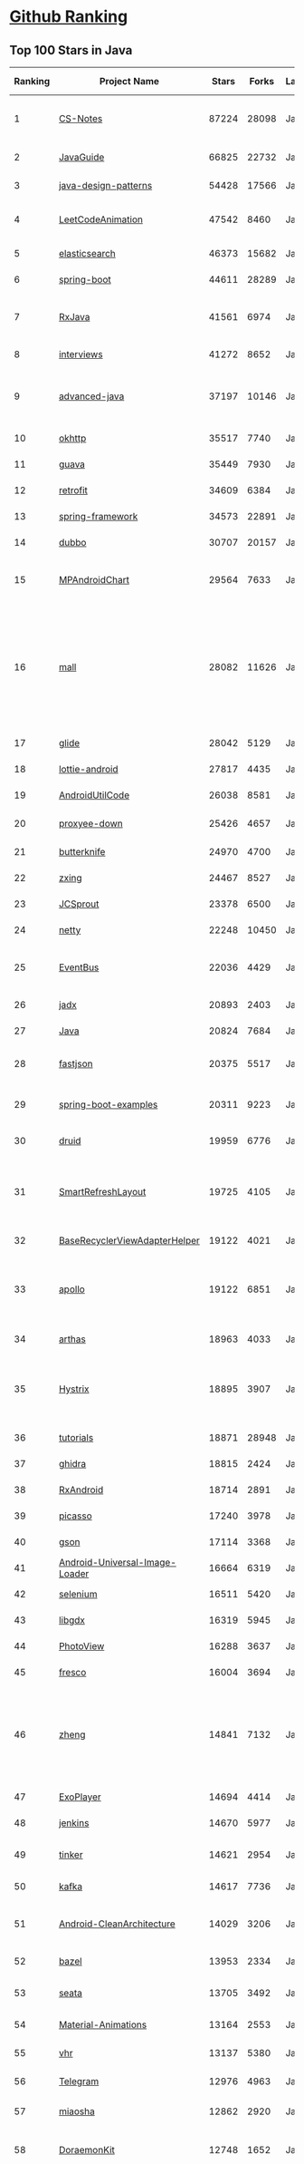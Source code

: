 [Github Ranking](../README.md)
==========

## Top 100 Stars in Java

| Ranking | Project Name | Stars | Forks | Language | Open Issues | Description | Last Commit |
| ------- | ------------ | ----- | ----- | -------- | ----------- | ----------- | ----------- |
| 1 | [CS-Notes](https://github.com/CyC2018/CS-Notes) | 87224 | 28098 | Java | 13 | :books: 技术面试必备基础知识、Leetcode、计算机操作系统、计算机网络、系统设计、Java、Python、C++ | 2020-01-01T02:35:12Z |
| 2 | [JavaGuide](https://github.com/Snailclimb/JavaGuide) | 66825 | 22732 | Java | 21 | 【Java学习+面试指南】 一份涵盖大部分Java程序员所需要掌握的核心知识。 | 2020-01-03T03:36:09Z |
| 3 | [java-design-patterns](https://github.com/iluwatar/java-design-patterns) | 54428 | 17566 | Java | 158 | Design patterns implemented in Java | 2020-01-01T22:29:39Z |
| 4 | [LeetCodeAnimation](https://github.com/MisterBooo/LeetCodeAnimation) | 47542 | 8460 | Java | 0 | Demonstrate all the questions on LeetCode in the form of animation.（用动画的形式呈现解LeetCode题目的思路） | 2019-12-16T12:12:26Z |
| 5 | [elasticsearch](https://github.com/elastic/elasticsearch) | 46373 | 15682 | Java | 2393 | Open Source, Distributed, RESTful Search Engine | 2020-01-03T22:55:17Z |
| 6 | [spring-boot](https://github.com/spring-projects/spring-boot) | 44611 | 28289 | Java | 419 | Spring Boot | 2020-01-04T10:47:29Z |
| 7 | [RxJava](https://github.com/ReactiveX/RxJava) | 41561 | 6974 | Java | 9 | RxJava – Reactive Extensions for the JVM – a library for composing asynchronous and event-based programs using observable sequences for the Java VM. | 2020-01-02T07:11:48Z |
| 8 | [interviews](https://github.com/kdn251/interviews) | 41272 | 8652 | Java | 66 | Everything you need to know to get the job. | 2019-12-28T14:53:10Z |
| 9 | [advanced-java](https://github.com/doocs/advanced-java) | 37197 | 10146 | Java | 11 | 😮 互联网 Java 工程师进阶知识完全扫盲：涵盖高并发、分布式、高可用、微服务、海量数据处理等领域知识，后端同学必看，前端同学也可学习 | 2019-12-30T01:37:30Z |
| 10 | [okhttp](https://github.com/square/okhttp) | 35517 | 7740 | Java | 170 | An HTTP client for Android, Kotlin, and Java. | 2020-01-04T10:59:17Z |
| 11 | [guava](https://github.com/google/guava) | 35449 | 7930 | Java | 680 | Google core libraries for Java | 2020-01-03T08:53:40Z |
| 12 | [retrofit](https://github.com/square/retrofit) | 34609 | 6384 | Java | 99 | Type-safe HTTP client for Android and Java by Square, Inc. | 2020-01-02T21:57:54Z |
| 13 | [spring-framework](https://github.com/spring-projects/spring-framework) | 34573 | 22891 | Java | 1076 | Spring Framework | 2020-01-04T08:52:44Z |
| 14 | [dubbo](https://github.com/apache/dubbo) | 30707 | 20157 | Java | 574 | Apache Dubbo is a high-performance, java based, open source RPC framework. | 2020-01-04T05:18:46Z |
| 15 | [MPAndroidChart](https://github.com/PhilJay/MPAndroidChart) | 29564 | 7633 | Java | 1668 | A powerful 🚀 Android chart view / graph view library, supporting line- bar- pie- radar- bubble- and candlestick charts as well as scaling, dragging and animations. | 2020-01-03T15:41:46Z |
| 16 | [mall](https://github.com/macrozheng/mall) | 28082 | 11626 | Java | 16 | mall项目是一套电商系统，包括前台商城系统及后台管理系统，基于SpringBoot+MyBatis实现，采用Docker容器化部署。 前台商城系统包含首页门户、商品推荐、商品搜索、商品展示、购物车、订单流程、会员中心、客户服务、帮助中心等模块。 后台管理系统包含商品管理、订单管理、会员管理、促销管理、运营管理、内容管理、统计报表、财务管理、权限管理、设置等模块。 | 2020-01-04T08:06:15Z |
| 17 | [glide](https://github.com/bumptech/glide) | 28042 | 5129 | Java | 142 | An image loading and caching library for Android focused on smooth scrolling | 2020-01-03T20:27:09Z |
| 18 | [lottie-android](https://github.com/airbnb/lottie-android) | 27817 | 4435 | Java | 35 | Render After Effects animations natively on Android and iOS, Web, and React Native | 2019-12-23T19:06:52Z |
| 19 | [AndroidUtilCode](https://github.com/Blankj/AndroidUtilCode) | 26038 | 8581 | Java | 37 | :fire: Android developers should collect the following utils(updating). | 2019-12-30T15:07:07Z |
| 20 | [proxyee-down](https://github.com/proxyee-down-org/proxyee-down) | 25426 | 4657 | Java | 211 | http下载工具，基于http代理，支持多连接分块下载 | 2019-10-09T06:57:32Z |
| 21 | [butterknife](https://github.com/JakeWharton/butterknife) | 24970 | 4700 | Java | 111 | Bind Android views and callbacks to fields and methods. | 2019-12-19T16:24:53Z |
| 22 | [zxing](https://github.com/zxing/zxing) | 24467 | 8527 | Java | 8 | ZXing ("Zebra Crossing") barcode scanning library for Java, Android | 2019-12-11T21:29:54Z |
| 23 | [JCSprout](https://github.com/crossoverJie/JCSprout) | 23378 | 6500 | Java | 30 | 👨‍🎓 Java Core Sprout : basic, concurrent, algorithm  | 2019-10-25T03:14:15Z |
| 24 | [netty](https://github.com/netty/netty) | 22248 | 10450 | Java | 399 | Netty project - an event-driven asynchronous network application framework | 2020-01-03T11:31:09Z |
| 25 | [EventBus](https://github.com/greenrobot/EventBus) | 22036 | 4429 | Java | 135 | Event bus for Android and Java that simplifies communication between Activities, Fragments, Threads, Services, etc. Less code, better quality. | 2019-12-10T08:08:07Z |
| 26 | [jadx](https://github.com/skylot/jadx) | 20893 | 2403 | Java | 120 | Dex to Java decompiler | 2020-01-03T20:07:58Z |
| 27 | [Java](https://github.com/TheAlgorithms/Java) | 20824 | 7684 | Java | 359 | All Algorithms implemented in Java | 2020-01-04T10:45:35Z |
| 28 | [fastjson](https://github.com/alibaba/fastjson) | 20375 | 5517 | Java | 1245 | A fast JSON parser/generator for Java.  2019最受欢迎中国开源软件评选投票，请参与投票 https://www.oschina.net/project/top_cn_2019 | 2020-01-03T02:06:55Z |
| 29 | [spring-boot-examples](https://github.com/ityouknow/spring-boot-examples) | 20311 | 9223 | Java | 20 | about learning Spring Boot via examples. Spring Boot 教程、技术栈示例代码，快速简单上手教程。  | 2019-12-20T06:59:31Z |
| 30 | [druid](https://github.com/alibaba/druid) | 19959 | 6776 | Java | 1662 | 阿里巴巴数据库事业部出品，为监控而生的数据库连接池 | 2019-12-30T10:04:11Z |
| 31 | [SmartRefreshLayout](https://github.com/scwang90/SmartRefreshLayout) | 19725 | 4105 | Java | 77 | 🔥下拉刷新、上拉加载、二级刷新、淘宝二楼、RefreshLayout、OverScroll，Android智能下拉刷新框架，支持越界回弹、越界拖动，具有极强的扩展性，集成了几十种炫酷的Header和 Footer。 | 2020-01-04T08:51:47Z |
| 32 | [BaseRecyclerViewAdapterHelper](https://github.com/CymChad/BaseRecyclerViewAdapterHelper) | 19122 | 4021 | Java | 55 | BRVAH:Powerful and flexible RecyclerAdapter | 2020-01-03T10:03:31Z |
| 33 | [apollo](https://github.com/ctripcorp/apollo) | 19122 | 6851 | Java | 198 | Apollo（阿波罗）是携程框架部门研发的分布式配置中心，能够集中化管理应用不同环境、不同集群的配置，配置修改后能够实时推送到应用端，并且具备规范的权限、流程治理等特性，适用于微服务配置管理场景。 | 2020-01-02T15:24:24Z |
| 34 | [arthas](https://github.com/alibaba/arthas) | 18963 | 4033 | Java | 100 | Alibaba Java Diagnostic Tool Arthas/Alibaba Java诊断利器Arthas | 2019-12-31T07:43:24Z |
| 35 | [Hystrix](https://github.com/Netflix/Hystrix) | 18895 | 3907 | Java | 362 | Hystrix is a latency and fault tolerance library designed to isolate points of access to remote systems, services and 3rd party libraries, stop cascading failure and enable resilience in complex distributed systems where failure is inevitable. | 2019-12-01T12:16:03Z |
| 36 | [tutorials](https://github.com/eugenp/tutorials) | 18871 | 28948 | Java | 54 | Just Announced - "Learn Spring Security OAuth":  | 2020-01-04T10:59:35Z |
| 37 | [ghidra](https://github.com/NationalSecurityAgency/ghidra) | 18815 | 2424 | Java | 502 | Ghidra is a software reverse engineering (SRE) framework | 2020-01-04T04:15:19Z |
| 38 | [RxAndroid](https://github.com/ReactiveX/RxAndroid) | 18714 | 2891 | Java | 0 | RxJava bindings for Android | 2020-01-01T05:05:34Z |
| 39 | [picasso](https://github.com/square/picasso) | 17240 | 3978 | Java | 195 | A powerful image downloading and caching library for Android | 2019-12-24T04:06:35Z |
| 40 | [gson](https://github.com/google/gson) | 17114 | 3368 | Java | 488 | A Java serialization/deserialization library to convert Java Objects into JSON and back | 2020-01-03T02:58:14Z |
| 41 | [Android-Universal-Image-Loader](https://github.com/nostra13/Android-Universal-Image-Loader) | 16664 | 6319 | Java | 451 | Powerful and flexible library for loading, caching and displaying images on Android. | 2019-10-31T23:13:41Z |
| 42 | [selenium](https://github.com/SeleniumHQ/selenium) | 16511 | 5420 | Java | 569 | A browser automation framework and ecosystem. | 2020-01-04T10:09:43Z |
| 43 | [libgdx](https://github.com/libgdx/libgdx) | 16319 | 5945 | Java | 363 | Desktop/Android/HTML5/iOS Java game development framework | 2020-01-03T16:51:08Z |
| 44 | [PhotoView](https://github.com/chrisbanes/PhotoView) | 16288 | 3637 | Java | 140 | Implementation of ImageView for Android that supports zooming, by various touch gestures. | 2020-01-02T21:52:15Z |
| 45 | [fresco](https://github.com/facebook/fresco) | 16004 | 3694 | Java | 100 | An Android library for managing images and the memory they use. | 2020-01-03T04:37:23Z |
| 46 | [zheng](https://github.com/shuzheng/zheng) | 14841 | 7132 | Java | 32 | 基于Spring+SpringMVC+Mybatis分布式敏捷开发系统架构，提供整套公共微服务服务模块：集中权限管理（单点登录）、内容管理、支付中心、用户管理（支持第三方登录）、微信平台、存储系统、配置中心、日志分析、任务和通知等，支持服务治理、监控和追踪，努力为中小型企业打造全方位J2EE企业级开发解决方案。 | 2019-11-13T04:58:43Z |
| 47 | [ExoPlayer](https://github.com/google/ExoPlayer) | 14694 | 4414 | Java | 348 | An extensible media player for Android | 2020-01-03T09:33:20Z |
| 48 | [jenkins](https://github.com/jenkinsci/jenkins) | 14670 | 5977 | Java | 57 | Jenkins automation server | 2020-01-03T22:39:23Z |
| 49 | [tinker](https://github.com/Tencent/tinker) | 14621 | 2954 | Java | 240 | Tinker is a hot-fix solution library for Android, it supports dex, library and resources update without reinstall apk. | 2020-01-03T07:22:25Z |
| 50 | [kafka](https://github.com/apache/kafka) | 14617 | 7736 | Java | 721 | Mirror of Apache Kafka | 2020-01-04T02:45:02Z |
| 51 | [Android-CleanArchitecture](https://github.com/android10/Android-CleanArchitecture) | 14029 | 3206 | Java | 140 | This is a sample app that is part of a series of blog posts I have written about how to architect an android application using Uncle Bob's clean architecture approach. | 2019-07-18T20:34:04Z |
| 52 | [bazel](https://github.com/bazelbuild/bazel) | 13953 | 2334 | Java | 2087 | a fast, scalable, multi-language and extensible build system | 2020-01-04T09:30:07Z |
| 53 | [seata](https://github.com/seata/seata) | 13705 | 3492 | Java | 265 | :fire: Seata is an easy-to-use, high-performance, open source distributed transaction solution. | 2020-01-04T10:34:58Z |
| 54 | [Material-Animations](https://github.com/lgvalle/Material-Animations) | 13164 | 2553 | Java | 19 | Android Transition animations explanation with examples. | 2019-04-02T15:42:38Z |
| 55 | [vhr](https://github.com/lenve/vhr) | 13137 | 5380 | Java | 99 | 微人事是一个前后端分离的人力资源管理系统，项目采用SpringBoot+Vue开发。 | 2020-01-03T02:43:17Z |
| 56 | [Telegram](https://github.com/DrKLO/Telegram) | 12976 | 4963 | Java | 406 | Telegram for Android source | 2020-01-03T23:00:07Z |
| 57 | [miaosha](https://github.com/qiurunze123/miaosha) | 12862 | 2920 | Java | 15 | ⭐⭐⭐⭐秒杀系统设计与实现.互联网工程师进阶与分析🙋🐓 | 2019-12-19T08:53:31Z |
| 58 | [DoraemonKit](https://github.com/didi/DoraemonKit) | 12748 | 1652 | Java | 37 | 简称 "DoKit" 。一款功能齐全的客户端（ iOS 、Android、微信小程序 ）研发助手，你值得拥有。 | 2020-01-03T08:24:44Z |
| 59 | [GSYVideoPlayer](https://github.com/CarGuo/GSYVideoPlayer) | 12735 | 2873 | Java | 14 | 视频播放器（IJKplayer、ExoPlayer、MediaPlayer），HTTPS，支持弹幕，支持滤镜、水印、gif截图，片头广告、中间广告，多个同时播放，支持基本的拖动，声音、亮度调节，支持边播边缓存，支持视频自带rotation的旋转（90,270之类），重力旋转与手动旋转的同步支持，支持列表播放 ，列表全屏动画，视频加载速度，列表小窗口支持拖动，动画效果，调整比例，多分辨率切换，支持切换播放器，进度条小窗口预览，列表切换详情页面无缝播放，rtsp、concat、mpeg。  | 2020-01-02T03:06:08Z |
| 60 | [CircleImageView](https://github.com/hdodenhof/CircleImageView) | 12652 | 2861 | Java | 12 | A circular ImageView for Android | 2020-01-01T13:53:22Z |
| 61 | [mybatis-3](https://github.com/mybatis/mybatis-3) | 12586 | 8209 | Java | 141 | MyBatis SQL mapper framework for Java | 2020-01-04T06:01:51Z |
| 62 | [java8-tutorial](https://github.com/winterbe/java8-tutorial) | 12543 | 3010 | Java | 15 | Modern Java - A Guide to Java 8 | 2019-11-17T19:31:15Z |
| 63 | [cat](https://github.com/dianping/cat) | 12480 | 4131 | Java | 45 | CAT 作为服务端项目基础组件，提供了 Java, C/C++, Node.js, Python, Go 等多语言客户端，已经在美团点评的基础架构中间件框架（MVC框架，RPC框架，数据库框架，缓存框架等，消息队列，配置系统等）深度集成，为美团点评各业务线提供系统丰富的性能指标、健康状况、实时告警等。 | 2019-12-26T09:24:29Z |
| 64 | [lottie-react-native](https://github.com/react-native-community/lottie-react-native) | 12437 | 1300 | Java | 92 | Lottie wrapper for React Native. | 2019-12-28T10:17:36Z |
| 65 | [Signal-Android](https://github.com/signalapp/Signal-Android) | 12328 | 3165 | Java | 532 | A private messenger for Android. | 2020-01-03T17:48:47Z |
| 66 | [SpringAll](https://github.com/wuyouzhuguli/SpringAll) | 12289 | 3435 | Java | 4 | 循序渐进，学习Spring Boot、Spring Boot & Shiro、Spring Cloud、Spring Security & Spring Security OAuth2，博客Spring系列源码 | 2019-11-19T10:20:43Z |
| 67 | [easyexcel](https://github.com/alibaba/easyexcel) | 12272 | 3179 | Java | 69 | 快速、简单避免OOM的java处理Excel工具 | 2020-01-03T12:13:46Z |
| 68 | [zipkin](https://github.com/openzipkin/zipkin) | 12248 | 2268 | Java | 262 | Zipkin is a distributed tracing system | 2020-01-02T03:32:23Z |
| 69 | [FizzBuzzEnterpriseEdition](https://github.com/EnterpriseQualityCoding/FizzBuzzEnterpriseEdition) | 12203 | 550 | Java | 310 | FizzBuzz Enterprise Edition is a no-nonsense implementation of FizzBuzz made by serious businessmen for serious business purposes. | 2019-12-18T07:12:55Z |
| 70 | [canal](https://github.com/alibaba/canal) | 12135 | 4031 | Java | 340 | 阿里巴巴 MySQL binlog 增量订阅&消费组件  | 2020-01-04T07:18:39Z |
| 71 | [springboot-learning-example](https://github.com/JeffLi1993/springboot-learning-example) | 12022 | 6013 | Java | 10 | spring boot 实践学习案例，是 spring boot 初学者及核心技术巩固的最佳实践。另外写博客，用 OpenWrite。 | 2019-10-14T16:57:07Z |
| 72 | [HikariCP](https://github.com/brettwooldridge/HikariCP) | 11981 | 1847 | Java | 226 | 光 HikariCP・A solid, high-performance, JDBC connection pool at last. | 2019-12-27T18:23:44Z |
| 73 | [logger](https://github.com/orhanobut/logger) | 11970 | 1911 | Java | 55 | ✔️ Simple, pretty and powerful logger for android | 2019-08-23T05:49:38Z |
| 74 | [skywalking](https://github.com/apache/skywalking) | 11942 | 3474 | Java | 80 | APM, Application Performance Monitoring System | 2020-01-04T09:54:22Z |
| 75 | [xxl-job](https://github.com/xuxueli/xxl-job) | 11930 | 5122 | Java | 132 | A distributed task scheduling framework.（分布式任务调度平台XXL-JOB） | 2020-01-02T13:42:14Z |
| 76 | [greenDAO](https://github.com/greenrobot/greenDAO) | 11882 | 2806 | Java | 191 | greenDAO is a light & fast ORM solution for Android that maps objects to SQLite databases. | 2019-10-02T09:03:11Z |
| 77 | [SpringCloudLearning](https://github.com/forezp/SpringCloudLearning) | 11801 | 6049 | Java | 38 | 《史上最简单的Spring Cloud教程源码》 | 2019-12-23T16:45:28Z |
| 78 | [halo](https://github.com/halo-dev/halo) | 11796 | 3602 | Java | 22 | ✍ Halo 一款现代化的个人独立博客系统 | 2020-01-04T07:27:09Z |
| 79 | [disruptor](https://github.com/LMAX-Exchange/disruptor) | 11764 | 2956 | Java | 12 | High Performance Inter-Thread Messaging Library | 2019-12-31T06:11:03Z |
| 80 | [flink](https://github.com/apache/flink) | 11760 | 6247 | Java | 466 | Apache Flink | 2020-01-04T08:53:08Z |
| 81 | [redisson](https://github.com/redisson/redisson) | 11750 | 2917 | Java | 176 | Redisson - Redis Java client with features of In-Memory Data Grid. Over 50 Redis based Java objects and services: Set, Multimap, SortedSet, Map, List, Queue, Deque, Semaphore, Lock, AtomicLong, Map Reduce, Publish / Subscribe, Bloom filter, Spring Cache, Tomcat, Scheduler, JCache API, Hibernate, MyBatis, RPC ... | 2020-01-02T05:19:42Z |
| 82 | [stetho](https://github.com/facebook/stetho) | 11653 | 1068 | Java | 56 | Stetho is a debug bridge for Android applications, enabling the powerful Chrome Developer Tools and much more. | 2019-10-23T00:24:26Z |
| 83 | [AndroidSwipeLayout](https://github.com/daimajia/AndroidSwipeLayout) | 11621 | 2679 | Java | 362 | The Most Powerful Swipe Layout! | 2019-07-22T12:18:10Z |
| 84 | [dbeaver](https://github.com/dbeaver/dbeaver) | 11573 | 1028 | Java | 1337 | Free universal database tool and SQL client | 2020-01-03T23:00:03Z |
| 85 | [graal](https://github.com/oracle/graal) | 11490 | 757 | Java | 615 | GraalVM: Run Programs Faster Anywhere :rocket: | 2020-01-03T16:39:12Z |
| 86 | [deeplearning4j](https://github.com/eclipse/deeplearning4j) | 11402 | 4799 | Java | 924 | Eclipse Deeplearning4j, ND4J, DataVec and more - deep learning & linear algebra for Java/Scala with GPUs + Spark | 2019-12-29T10:14:31Z |
| 87 | [ARouter](https://github.com/alibaba/ARouter) | 11302 | 1931 | Java | 46 | 💪 A framework for assisting in the renovation of Android componentization (帮助 Android App 进行组件化改造的路由框架) | 2019-12-31T03:00:30Z |
| 88 | [Luban](https://github.com/Curzibn/Luban) | 11234 | 1913 | Java | 119 | Luban(鲁班)—Image compression with efficiency very close to WeChat Moments/可能是最接近微信朋友圈的图片压缩算法 | 2019-09-12T02:26:37Z |
| 89 | [Android-PickerView](https://github.com/Bigkoo/Android-PickerView) | 11231 | 2845 | Java | 291 | This is a picker view for android , support linkage effect, timepicker and optionspicker.（时间选择器、省市区三级联动） | 2019-12-09T09:53:36Z |
| 90 | [SlidingMenu](https://github.com/jfeinstein10/SlidingMenu) | 11205 | 5297 | Java | 307 | An Android library that allows you to easily create applications with slide-in menus. You may use it in your Android apps provided that you cite this project and include the license in your app. Thanks! | 2017-03-31T02:15:51Z |
| 91 | [spring-cloud-alibaba](https://github.com/alibaba/spring-cloud-alibaba) | 11131 | 3189 | Java | 200 | Spring Cloud Alibaba provides a one-stop solution for application development for the distributed solutions of Alibaba middleware. | 2020-01-01T06:30:23Z |
| 92 | [react-native-navigation](https://github.com/wix/react-native-navigation) | 11100 | 2461 | Java | 151 | A complete native navigation solution for React Native | 2020-01-02T19:07:08Z |
| 93 | [AndroidViewAnimations](https://github.com/daimajia/AndroidViewAnimations) | 11095 | 2303 | Java | 54 | Cute view animation collection. | 2019-05-31T18:15:45Z |
| 94 | [androidannotations](https://github.com/androidannotations/androidannotations) | 10965 | 2453 | Java | 54 | Fast Android Development. Easy maintainance. | 2019-09-02T08:24:45Z |
| 95 | [bytecode-viewer](https://github.com/Konloch/bytecode-viewer) | 10814 | 725 | Java | 45 | A Java 8+ Jar & Android APK Reverse Engineering Suite (Decompiler, Editor, Debugger & More) | 2019-11-22T19:06:50Z |
| 96 | [realm-java](https://github.com/realm/realm-java) | 10798 | 1707 | Java | 391 | Realm is a mobile database: a replacement for SQLite & ORMs | 2019-12-20T13:13:40Z |
| 97 | [litemall](https://github.com/linlinjava/litemall) | 10715 | 4242 | Java | 25 | 又一个小商城。litemall = Spring Boot后端 + Vue管理员前端 + 微信小程序用户前端 + Vue用户移动端 | 2020-01-02T13:37:33Z |
| 98 | [Matisse](https://github.com/zhihu/Matisse) | 10643 | 1647 | Java | 348 | :fireworks: A well-designed local image and video selector for Android | 2019-12-31T05:46:04Z |
| 99 | [vert.x](https://github.com/eclipse-vertx/vert.x) | 10628 | 1640 | Java | 242 | Vert.x is a tool-kit for building reactive applications on the JVM | 2020-01-01T13:08:10Z |
| 100 | [android-async-http](https://github.com/android-async-http/android-async-http) | 10524 | 4266 | Java | 108 | An Asynchronous HTTP Library for Android | 2019-10-25T10:45:45Z |

